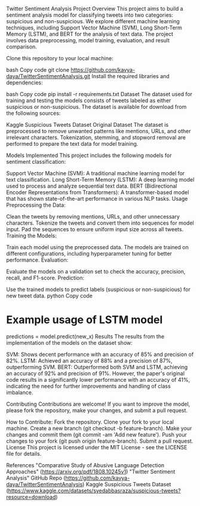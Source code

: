 Twitter Sentiment Analysis
Project Overview
This project aims to build a sentiment analysis model for classifying tweets into two categories: suspicious and non-suspicious. We explore different machine learning techniques, including Support Vector Machine (SVM), Long Short-Term Memory (LSTM), and BERT for the analysis of text data. The project involves data preprocessing, model training, evaluation, and result comparison.

Clone this repository to your local machine:

bash
Copy code
git clone https://github.com/kavya-daya/TwitterSentimentAnalysis.git
Install the required libraries and dependencies:

bash
Copy code
pip install -r requirements.txt
Dataset
The dataset used for training and testing the models consists of tweets labeled as either suspicious or non-suspicious. The dataset is available for download from the following sources:

Kaggle Suspicious Tweets Dataset
Original Dataset
The dataset is preprocessed to remove unwanted patterns like mentions, URLs, and other irrelevant characters. Tokenization, stemming, and stopword removal are performed to prepare the text data for model training.

Models Implemented
This project includes the following models for sentiment classification:

Support Vector Machine (SVM):
A traditional machine learning model for text classification.
Long Short-Term Memory (LSTM):
A deep learning model used to process and analyze sequential text data.
BERT (Bidirectional Encoder Representations from Transformers):
A transformer-based model that has shown state-of-the-art performance in various NLP tasks.
Usage
Preprocessing the Data:

Clean the tweets by removing mentions, URLs, and other unnecessary characters.
Tokenize the tweets and convert them into sequences for model input.
Pad the sequences to ensure uniform input size across all tweets.
Training the Models:

Train each model using the preprocessed data.
The models are trained on different configurations, including hyperparameter tuning for better performance.
Evaluation:

Evaluate the models on a validation set to check the accuracy, precision, recall, and F1-score.
Prediction:

Use the trained models to predict labels (suspicious or non-suspicious) for new tweet data.
python
Copy code
# Example usage of LSTM model
predictions = model.predict(new_x)
Results
The results from the implementation of the models on the dataset show:

SVM: Shows decent performance with an accuracy of 85% and precision of 82%.
LSTM: Achieved an accuracy of 88% and a precision of 87%, outperforming SVM.
BERT: Outperformed both SVM and LSTM, achieving an accuracy of 92% and precision of 91%.
However, the paper's original code results in a significantly lower performance with an accuracy of 41%, indicating the need for further improvements and handling of class imbalance.

Contributing
Contributions are welcome! If you want to improve the model, please fork the repository, make your changes, and submit a pull request.

How to Contribute:
Fork the repository.
Clone your fork to your local machine.
Create a new branch (git checkout -b feature-branch).
Make your changes and commit them (git commit -am 'Add new feature').
Push your changes to your fork (git push origin feature-branch).
Submit a pull request.
License
This project is licensed under the MIT License - see the LICENSE file for details.

References
"Comparative Study of Abusive Language Detection Approaches" (https://arxiv.org/pdf/1808.10245v1)
"Twitter Sentiment Analysis" GitHub Repo (https://github.com/kavya-daya/TwitterSentimentAnalysis)
Kaggle Suspicious Tweets Dataset (https://www.kaggle.com/datasets/syedabbasraza/suspicious-tweets?resource=download)
